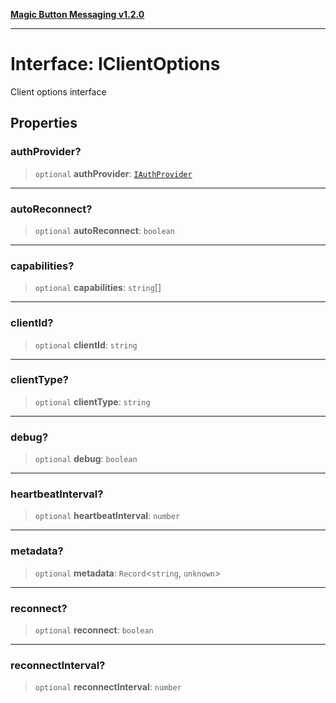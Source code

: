 [**Magic Button Messaging v1.2.0**](../README.md)

***

# Interface: IClientOptions

Client options interface

## Properties

### authProvider?

> `optional` **authProvider**: [`IAuthProvider`](IAuthProvider.md)

***

### autoReconnect?

> `optional` **autoReconnect**: `boolean`

***

### capabilities?

> `optional` **capabilities**: `string`[]

***

### clientId?

> `optional` **clientId**: `string`

***

### clientType?

> `optional` **clientType**: `string`

***

### debug?

> `optional` **debug**: `boolean`

***

### heartbeatInterval?

> `optional` **heartbeatInterval**: `number`

***

### metadata?

> `optional` **metadata**: `Record`\<`string`, `unknown`\>

***

### reconnect?

> `optional` **reconnect**: `boolean`

***

### reconnectInterval?

> `optional` **reconnectInterval**: `number`
